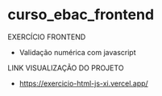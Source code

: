 # curso_ebac_frontend

EXERCÍCIO FRONTEND
- Validação numérica com javascript

LINK VISUALIZAÇÃO DO PROJETO
- https://exercicio-html-js-xi.vercel.app/
